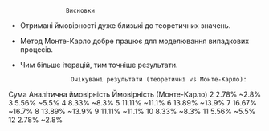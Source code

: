                     Висновки

- Отримані ймовірності дуже близькі до теоретичних значень.
- Метод Монте-Карло добре працює для моделювання випадкових процесів.
- Чим більше ітерацій, тим точніше результати.

                    Очікувані результати (теоретичні vs Монте-Карло):

Сума Аналітична ймовірність Ймовірність (Монте-Карло)
2 2.78% ~2.8%
3 5.56% ~5.5%
4 8.33% ~8.3%
5 11.11% ~11.1%
6 13.89% ~13.9%
7 16.67% ~16.7%
8 13.89% ~13.9%
9 11.11% ~11.1%
10 8.33% ~8.3%
11 5.56% ~5.5%
12 2.78% ~2.8%
